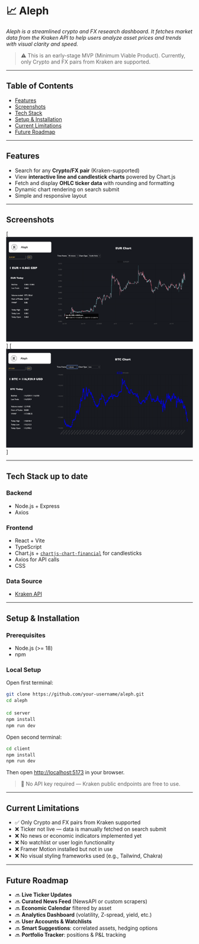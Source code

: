 # 📈 Aleph

_Aleph is a streamlined crypto and FX research dashboard. It fetches market data from the Kraken API to help users analyze asset prices and trends with visual clarity and speed._

> ⚠️ This is an early-stage MVP (Minimum Viable Product). Currently, only Crypto and FX pairs from Kraken are supported.

---

## Table of Contents

- [Features](#features)
- [Screenshots](#screenshots)
- [Tech Stack](#tech-stack)
- [Setup & Installation](#setup--installation)
- [Current Limitations](#current-limitations)
- [Future Roadmap](#future-roadmap)

---

## Features

- Search for any **Crypto/FX pair** (Kraken-supported)
- View **interactive line and candlestick charts** powered by Chart.js
- Fetch and display **OHLC ticker data** with rounding and formatting
- Dynamic chart rendering on search submit
- Simple and responsive layout

---

## Screenshots

[![Candle_EURGBP](./client/docs/screenshots/Candle_EURGBP.png)]
[![Line_BTCUSD](./client/docs/screenshots/Line_BTCUSD.png)]

---

## Tech Stack up to date

### Backend
- Node.js + Express
- Axios

### Frontend
- React + Vite
- TypeScript
- Chart.js + [`chartjs-chart-financial`](https://github.com/chartjs/chartjs-chart-financial) for candlesticks
- Axios for API calls
- CSS

### Data Source
- [Kraken API](https://docs.kraken.com/rest/)

---

## Setup & Installation

### Prerequisites

- Node.js (>= 18)
- npm

### Local Setup

Open first terminal:
```bash
git clone https://github.com/your-username/aleph.git
cd aleph

cd server
npm install
npm run dev
```

Open second terminal:
```bash
cd client
npm install
npm run dev
```

Then open [http://localhost:5173](http://localhost:5173) in your browser.

> 🧪 No API key required — Kraken public endpoints are free to use.

---

## Current Limitations

- ✅ Only Crypto and FX pairs from Kraken supported
- ❌ Ticker not live — data is manually fetched on search submit
- ❌ No news or economic indicators implemented yet
- ❌ No watchlist or user login functionality
- ❌ Framer Motion installed but not in use
- ❌ No visual styling frameworks used (e.g., Tailwind, Chakra)

---

## Future Roadmap

- 🔜 **Live Ticker Updates**
- 🔜 **Curated News Feed** (NewsAPI or custom scrapers)
- 🔜 **Economic Calendar** filtered by asset
- 🔜 **Analytics Dashboard** (volatility, Z-spread, yield, etc.)
- 🔜 **User Accounts & Watchlists**
- 🔜 **Smart Suggestions**: correlated assets, hedging options
- 🔜 **Portfolio Tracker**: positions & P&L tracking
